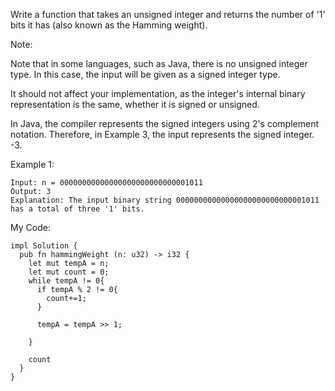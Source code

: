 Write a function that takes an unsigned integer and returns the number of '1' bits it has (also known as the Hamming weight).

Note:

Note that in some languages, such as Java, there is no unsigned integer type. In this case, the input will be given as a signed integer type. 

It should not affect your implementation, as the integer's internal binary representation is the same, whether it is signed or unsigned.

In Java, the compiler represents the signed integers using 2's complement notation. Therefore, in Example 3, the input represents the signed integer. -3.
 

Example 1:
```
Input: n = 00000000000000000000000000001011
Output: 3
Explanation: The input binary string 00000000000000000000000000001011 has a total of three '1' bits.
```

My Code:
```
impl Solution {
  pub fn hammingWeight (n: u32) -> i32 {
    let mut tempA = n;
    let mut count = 0;
    while tempA != 0{
      if tempA % 2 != 0{
        count+=1;
      }

      tempA = tempA >> 1;

    }

    count
  }
}
```
